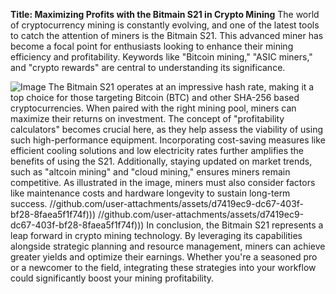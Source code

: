 **Title: Maximizing Profits with the Bitmain S21 in Crypto Mining**
The world of cryptocurrency mining is constantly evolving, and one of the latest tools to catch the attention of miners is the Bitmain S21. This advanced miner has become a focal point for enthusiasts looking to enhance their mining efficiency and profitability. Keywords like "Bitcoin mining," "ASIC miners," and "crypto rewards" are central to understanding its significance.

![Image](https://github.com/user-attachments/assets/d7419ec9-dc67-403f-bf28-8faea5f1f74f)
The Bitmain S21 operates at an impressive hash rate, making it a top choice for those targeting Bitcoin (BTC) and other SHA-256 based cryptocurrencies. When paired with the right mining pool, miners can maximize their returns on investment. The concept of "profitability calculators" becomes crucial here, as they help assess the viability of using such high-performance equipment.
Incorporating cost-saving measures like efficient cooling solutions and low electricity rates further amplifies the benefits of using the S21. Additionally, staying updated on market trends, such as "altcoin mining" and "cloud mining," ensures miners remain competitive. As illustrated in the image, miners must also consider factors like maintenance costs and hardware longevity to sustain long-term success.
 //github.com/user-attachments/assets/d7419ec9-dc67-403f-bf28-8faea5f1f74f)))
 //github.com/user-attachments/assets/d7419ec9-dc67-403f-bf28-8faea5f1f74f)))
In conclusion, the Bitmain S21 represents a leap forward in crypto mining technology. By leveraging its capabilities alongside strategic planning and resource management, miners can achieve greater yields and optimize their earnings. Whether you're a seasoned pro or a newcomer to the field, integrating these strategies into your workflow could significantly boost your mining profitability.
